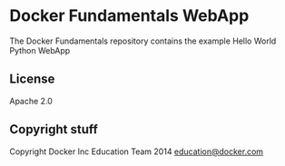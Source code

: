 Docker Fundamentals WebApp
==========================

The Docker Fundamentals repository contains the example Hello World Python WebApp

## License

Apache 2.0

## Copyright stuff

Copyright Docker Inc Education Team 2014 <education@docker.com>
